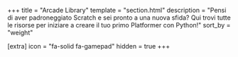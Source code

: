 +++
title = "Arcade Library"
template = "section.html"
description = "Pensi di aver padroneggiato Scratch e sei pronto a una nuova sfida? Qui trovi tutte le risorse per iniziare a creare il tuo primo Platformer con Python!"
sort_by = "weight"

[extra]
icon = "fa-solid fa-gamepad"
hidden = true
+++
